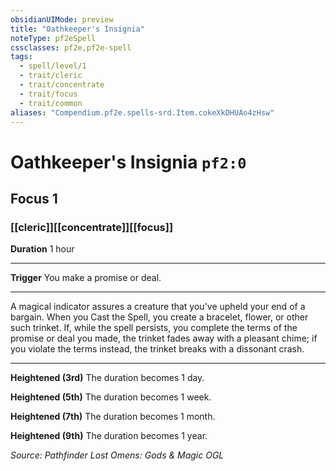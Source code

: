 ```yaml
---
obsidianUIMode: preview
title: "Oathkeeper's Insignia"
noteType: pf2eSpell
cssclasses: pf2e,pf2e-spell
tags:
  - spell/level/1
  - trait/cleric
  - trait/concentrate
  - trait/focus
  - trait/common
aliases: "Compendium.pf2e.spells-srd.Item.cokeXkDHUAo4zHsw" 
---
```

# Oathkeeper's Insignia  `pf2:0`  
## Focus 1
### [[cleric]][[concentrate]][[focus]]

**Duration** 1 hour
* * * 
**Trigger** You make a promise or deal.

* * *

A magical indicator assures a creature that you've upheld your end of a bargain. When you Cast the Spell, you create a bracelet, flower, or other such trinket. If, while the spell persists, you complete the terms of the promise or deal you made, the trinket fades away with a pleasant chime; if you violate the terms instead, the trinket breaks with a dissonant crash.

* * *

**Heightened (3rd)** The duration becomes 1 day.

**Heightened (5th)** The duration becomes 1 week.

**Heightened (7th)** The duration becomes 1 month.

**Heightened (9th)** The duration becomes 1 year.

*Source: Pathfinder Lost Omens: Gods & Magic*
*OGL*